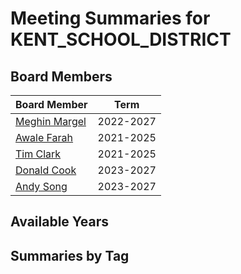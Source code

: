 # Meeting Summaries for KENT_SCHOOL_DISTRICT

## Board Members

| Board Member       | Term           |
|--------------------|----------------|
| [Meghin Margel](board_member_128.md) | 2022-2027 |
| [Awale Farah](board_member_129.md) | 2021-2025 |
| [Tim Clark](board_member_130.md) | 2021-2025 |
| [Donald Cook](board_member_131.md) | 2023-2027 |
| [Andy Song](board_member_132.md) | 2023-2027 |

## Available Years

## Summaries by Tag
